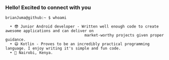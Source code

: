 ### Hello! Excited to connect with you 

```cli
brianJuma@github:~ $ whoami

  • 😎 Junior Android developer - Written well enough code to create awesome applications and can deliver on 
                                   market-worthy projects given proper guidance.
  • 😃 Kotlin - Proves to be an incredibly practical programming language. I enjoy writing it's simple and fun code.
  • 📍 Nairobi, Kenya.
```

<!--
**jumaBrian/jumaBrian** is a ✨ _special_ ✨ repository because its `README.md` (this file) appears on your GitHub profile.

Here are some ideas to get you started:

- 🔭 I’m currently working on ...
- 🌱 I’m currently learning ...
- 👯 I’m looking to collaborate on ...
- 🤔 I’m looking for help with ...
- 💬 Ask me about ...
- 📫 How to reach me: ...
- 😄 Pronouns: ...
- ⚡ Fun fact: ...
-->

